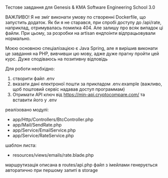 Тестове завдання для
Genesis & KMA Software Engineering School 3.0 

ВАЖЛИВО!
Я не зміг виконати умову по створенні Dockerfile, що запустить додаток. Як би я не старався, при спробі 
доступу до /api/rate, наприклад, отримувалась помилка 404. Але залишу про всяк випадок ці файли.
При цьому, за розробки на artisan ендпоінти відпрацьовували нормально.

Моєю основною спеціалізацією є Java Spring, але я вирішив виконати це завдання на PHP, 
вивчивши цю мову, адже дуже прагну пройти цей курс. Дуже сподіваюсь на позитивну відповідь 

Для роботи необхідно:
1) створити файл .env
2) вказати дані електроної пошти за прикладом .env.example (важливо, щоб поштовий сервіс надавав доступ программам)
3) Отримати API ключ від https://min-api.cryptocompare.com/ та вставити його у .env


реалізовано модулі:
- app/Http/Controllers/BtcController.php
- app/Mail/SendRate.php
- app/Service/EmailService.php
- app/Service/RateService.php

шаблон листа:
- resources/views/emails/rate.blade.php

маршрутизація описана в routes/api.php
файл з імейлами генерується авторатично при першому запиті в storage
